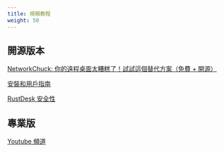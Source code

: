 ```yaml
---
title: 視頻教程
weight: 50
---
```


## 開源版本
[NetworkChuck: 你的遠程桌面太糟糕了！試試這個替代方案（免費 + 開源）
](https://www.youtube.com/watch?v=EXL8mMUXs88)

[安裝和用戶指南](https://www.youtube.com/watch?v=9nzHm3xGz2I)

[RustDesk 安全性](https://www.youtube.com/watch?v=EeFqj23jxMk)

## 專業版
[Youtube 頻道](https://youtube.com/@rustdesk)